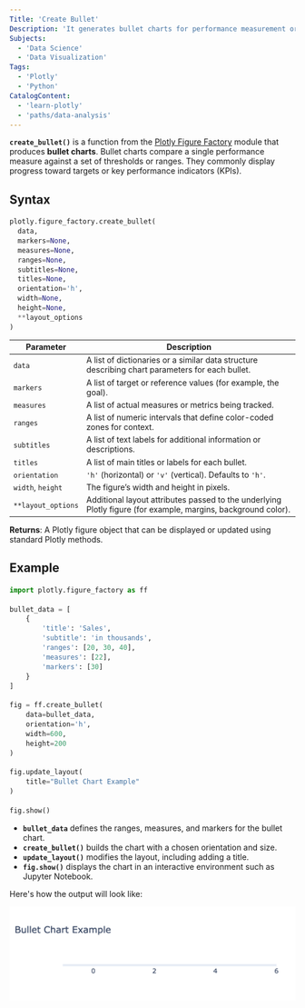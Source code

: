 ```yaml
---
Title: 'Create Bullet'
Description: 'It generates bullet charts for performance measurement or goal comparison using Plotly.'
Subjects:
  - 'Data Science'
  - 'Data Visualization'
Tags:
  - 'Plotly'
  - 'Python'
CatalogContent:
  - 'learn-plotly'
  - 'paths/data-analysis'
---
```


**`create_bullet()`** is a function from the [Plotly Figure Factory](https://www.codecademy.com/resources/docs/plotly/figure-factory) module that produces **bullet charts**. Bullet charts compare a single performance measure against a set of thresholds or ranges. They commonly display progress toward targets or key performance indicators (KPIs).

## Syntax

```python
plotly.figure_factory.create_bullet(
  data,
  markers=None,
  measures=None,
  ranges=None,
  subtitles=None,
  titles=None,
  orientation='h',
  width=None,
  height=None,
  **layout_options
)
```

| **Parameter**    | **Description**                                                                                                                                 |
|------------------|-------------------------------------------------------------------------------------------------------------------------------------------------|
| `data`           | A list of dictionaries or a similar data structure describing chart parameters for each bullet.                                                 |
| `markers`        | A list of target or reference values (for example, the goal).                                                                                  |
| `measures`       | A list of actual measures or metrics being tracked.                                                                                             |
| `ranges`         | A list of numeric intervals that define color-coded zones for context.                                                                          |
| `subtitles`      | A list of text labels for additional information or descriptions.                                                                               |
| `titles`         | A list of main titles or labels for each bullet.                                                                                                |
| `orientation`    | `'h'` (horizontal) or `'v'` (vertical). Defaults to `'h'`.                                                                                      |
| `width`, `height`| The figure’s width and height in pixels.                                                                                                        |
| `**layout_options`| Additional layout attributes passed to the underlying Plotly figure (for example, margins, background color).                                  |

**Returns**: A Plotly figure object that can be displayed or updated using standard Plotly methods.

## Example

```python
import plotly.figure_factory as ff

bullet_data = [
    {
        'title': 'Sales',
        'subtitle': 'in thousands',
        'ranges': [20, 30, 40],
        'measures': [22],
        'markers': [30]
    }
]

fig = ff.create_bullet(
    data=bullet_data,
    orientation='h',
    width=600,
    height=200
)

fig.update_layout(
    title="Bullet Chart Example"
)

fig.show()
```

- **`bullet_data`** defines the ranges, measures, and markers for the bullet chart.  
- **`create_bullet()`** builds the chart with a chosen orientation and size.  
- **`update_layout()`** modifies the layout, including adding a title.  
- **`fig.show()`** displays the chart in an interactive environment such as Jupyter Notebook.

Here's how the output will look like:

![The output for the above example](https://raw.githubusercontent.com/Codecademy/docs/main/media/create-bullet.png)
